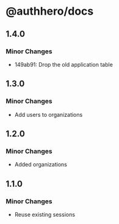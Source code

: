 # @authhero/docs

## 1.4.0

### Minor Changes

- 149ab91: Drop the old application table

## 1.3.0

### Minor Changes

- Add users to organizations

## 1.2.0

### Minor Changes

- Added organizations

## 1.1.0

### Minor Changes

- Reuse existing sessions
